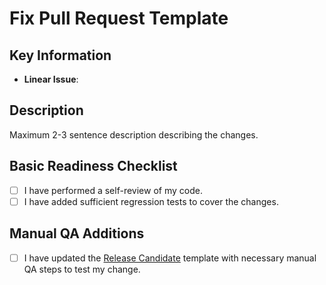 # Fix Pull Request Template

## Key Information

- **Linear Issue**:

## Description

Maximum 2-3 sentence description describing the changes.

## Basic Readiness Checklist

- [ ] I have performed a self-review of my code.
- [ ] I have added sufficient regression tests to cover the changes.

## Manual QA Additions

- [ ] I have updated the [Release Candidate](/.github/PULL_REQUEST_TEMPLATE/rc.md) template
  with necessary manual QA steps to test my change.
